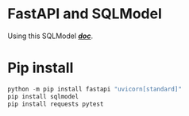 # FastAPI and SQLModel

Using this SQLModel ***[doc](https://sqlmodel.tiangolo.com/tutorial/fastapi/)***.

# Pip install

```python
python -m pip install fastapi "uvicorn[standard]"
pip install sqlmodel
pip install requests pytest
```
